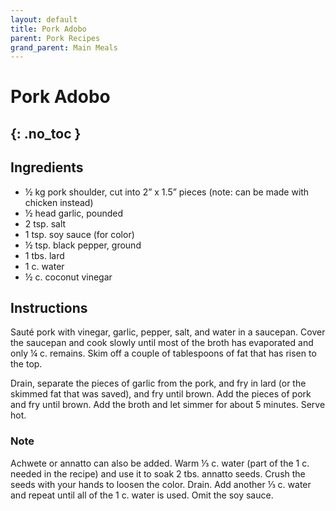 ```yaml
---
layout: default
title: Pork Adobo
parent: Pork Recipes
grand_parent: Main Meals
---
```


# Pork Adobo
{: .no_toc }
---

## Ingredients
<ul>
	<li>½ kg pork shoulder, cut into 2” x 1.5” pieces (note: can be made with chicken instead)</li>
	<li>½ head garlic, pounded</li>
	<li>2 tsp. salt</li>
	<li>1 tsp. soy sauce (for color)</li>
	<li>½ tsp. black pepper, ground</li>
	<li>1 tbs. lard</li>
	<li>1 c. water</li>
	<li>½ c. coconut vinegar</li>
</ul>

## Instructions
Sauté pork with vinegar, garlic, pepper, salt, and water in a saucepan. Cover the saucepan and cook slowly until most of the broth has evaporated and only ¼ c. remains. Skim off a couple of tablespoons of fat that has risen to the top.

Drain, separate the pieces of garlic from the pork, and fry in lard (or the skimmed fat that was saved), and fry until brown. Add the pieces of pork and fry until brown. Add the broth and let simmer for about 5 minutes. Serve hot.

### Note
Achwete or annatto can also be added. Warm ⅓ c. water (part of the 1 c. needed in the recipe) and use it to soak 2 tbs. annatto seeds. Crush the seeds with your hands to loosen the color. Drain. Add another ⅓ c. water and repeat until all of the 1 c. water is used. Omit the soy sauce.
